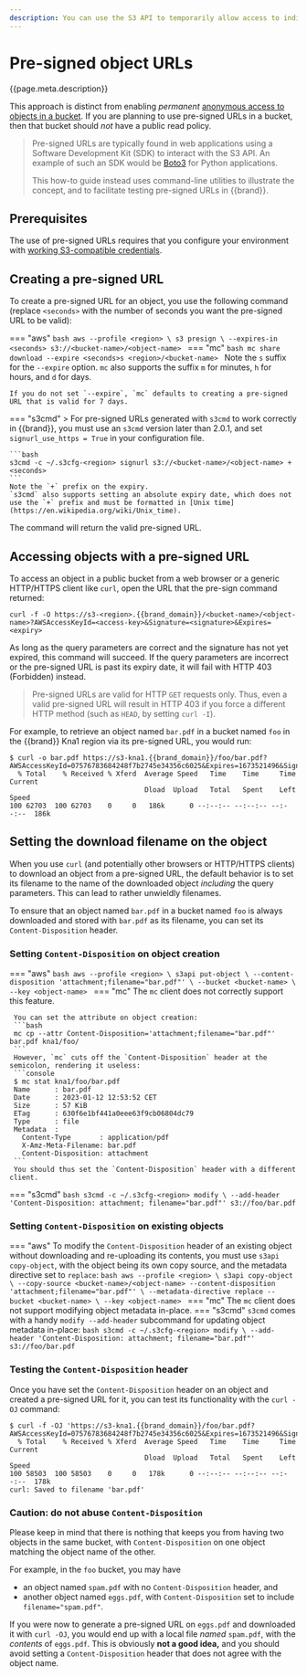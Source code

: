 ```yaml
---
description: You can use the S3 API to temporarily allow access to individual objects without authentication from a browser, using pre-signed URLs.
---
```

# Pre-signed object URLs

{{page.meta.description}}

This approach is distinct from enabling *permanent* [anonymous access to objects in a bucket](public-bucket.md).
If you are planning to use pre-signed URLs in a bucket, then that bucket should *not* have a public read policy.

> Pre-signed URLs are typically found in web applications using a Software Development Kit (SDK) to interact with the S3 API.
> An example of such an SDK would be [Boto3](https://boto3.amazonaws.com/v1/documentation/api/latest/index.html) for Python applications.
>
> This how-to guide instead uses command-line utilities to illustrate the concept, and to facilitate testing pre-signed URLs in {{brand}}.

## Prerequisites

The use of pre-signed URLs requires that you configure your environment with [working S3-compatible credentials](credentials.md).

## Creating a pre-signed URL

To create a pre-signed URL for an object, you use the following command (replace `<seconds>` with the number of seconds you want the pre-signed URL to be valid):

=== "aws"
    ```bash
    aws --profile <region> \
      s3 presign \
      --expires-in <seconds>
      s3://<bucket-name>/<object-name>
    ```
=== "mc"
    ```bash
    mc share download --expire <seconds>s <region>/<bucket-name>
    ```
    Note the `s` suffix for the `--expire` option.
    `mc` also supports the suffix `m` for minutes, `h` for hours, and `d` for days.

    If you do not set `--expire`, `mc` defaults to creating a pre-signed URL that is valid for 7 days.
=== "s3cmd"
    > For pre-signed URLs generated with `s3cmd` to work correctly in {{brand}}, you must use an `s3cmd` version later than 2.0.1, and set `signurl_use_https = True` in your configuration file.

    ```bash
    s3cmd -c ~/.s3cfg-<region> signurl s3://<bucket-name>/<object-name> +<seconds>
    ```
    Note the `+` prefix on the expiry.
    `s3cmd` also supports setting an absolute expiry date, which does not use the `+` prefix and must be formatted in [Unix time](https://en.wikipedia.org/wiki/Unix_time).

The command will return the valid pre-signed URL.

## Accessing objects with a pre-signed URL

To access an object in a public bucket from a web browser or a generic HTTP/HTTPS client like `curl`, open the URL that the pre-sign command returned:

```console
curl -f -O https://s3-<region>.{{brand_domain}}/<bucket-name>/<object-name>?AWSAccessKeyId=<access-key>&Signature=<signature>&Expires=<expiry>
```

As long as the query parameters are correct and the signature has not yet expired, this command will succeed.
If the query parameters are incorrect or the pre-signed URL is past its expiry date, it will fail with HTTP 403 (Forbidden) instead.

> Pre-signed URLs are valid for HTTP `GET` requests only.
> Thus, even a valid pre-signed URL will result in HTTP 403 if you force a different HTTP method (such as `HEAD`, by setting `curl -I`).

For example, to retrieve an object named `bar.pdf` in a bucket named `foo` in the {{brand}} Kna1 region via its pre-signed URL, you would run:

```console
$ curl -o bar.pdf https://s3-kna1.{{brand_domain}}/foo/bar.pdf?AWSAccessKeyId=07576783684248f7b2745e34356c6025&Expires=1673521496&Signature=%2Frm9nLV3moP%2FQz7aGCAnrESXjbk%3D
  % Total    % Received % Xferd  Average Speed   Time    Time     Time  Current
                                 Dload  Upload   Total   Spent    Left  Speed
100 62703  100 62703    0     0   186k      0 --:--:-- --:--:-- --:--:--  186k
```

## Setting the download filename on the object

When you use `curl` (and potentially other browsers or HTTP/HTTPS clients) to download an object from a pre-signed URL, the default behavior is to set its filename to the name of the downloaded object *including* the query parameters.
This can lead to rather unwieldly filenames.

To ensure that an object named `bar.pdf` in a bucket named `foo` is always downloaded and stored with `bar.pdf` as its filename, you can set its `Content-Disposition` header.

### Setting `Content-Disposition` on object creation

=== "aws"
    ```bash
    aws --profile <region> \
      s3api put-object \
      --content-disposition 'attachment;filename="bar.pdf"' \
      --bucket <bucket-name> \
      --key <object-name>
    ```
=== "mc"
     The `mc` client does not correctly support this feature.

     You can set the attribute on object creation:
     ```bash
     mc cp --attr Content-Disposition='attachment;filename="bar.pdf"' bar.pdf kna1/foo/
     ```
     However, `mc` cuts off the `Content-Disposition` header at the semicolon, rendering it useless:
     ```console
     $ mc stat kna1/foo/bar.pdf
     Name      : bar.pdf
     Date      : 2023-01-12 12:53:52 CET
     Size      : 57 KiB
     ETag      : 630f6e1bf441a0eee63f9cb06804dc79
     Type      : file
     Metadata  :
       Content-Type       : application/pdf
       X-Amz-Meta-Filename: bar.pdf
       Content-Disposition: attachment
     ```
     You should thus set the `Content-Disposition` header with a different client.
=== "s3cmd"
    ```bash
    s3cmd -c ~/.s3cfg-<region> modify \
      --add-header 'Content-Disposition: attachment; filename="bar.pdf"'
      s3://foo/bar.pdf
    ```

### Setting `Content-Disposition` on existing objects

=== "aws"
    To modify the `Content-Disposition` header of an existing object without downloading and re-uploading its contents, you must use `s3api copy-object`, with the object being its own copy source, and the metadata directive set to `replace`:
    ```bash
    aws --profile <region> \
      s3api copy-object \
      --copy-source <bucket-name>/<object-name>
      --content-disposition 'attachment;filename="bar.pdf"' \
      --metadata-directive replace
      --bucket <bucket-name> \
      --key <object-name>
    ```
=== "mc"
     The `mc` client does not support modifying object metadata in-place.
=== "s3cmd"
    `s3cmd` comes with a handy `modify --add-header` subcommand for updating object metadata in-place:
    ```bash
    s3cmd -c ~/.s3cfg-<region> modify \
      --add-header 'Content-Disposition: attachment; filename="bar.pdf"'
      s3://foo/bar.pdf
    ```

### Testing the `Content-Disposition` header

Once you have set the `Content-Disposition` header on an object and created a pre-signed URL for it, you can test its functionality with the `curl -OJ` command:

```console
$ curl -f -OJ 'https://s3-kna1.{{brand_domain}}/foo/bar.pdf?AWSAccessKeyId=07576783684248f7b2745e34356c6025&Expires=1673521496&Signature=%2Frm9nLV3moP%2FQz7aGCAnrESXjbk%3D'
  % Total    % Received % Xferd  Average Speed   Time    Time     Time  Current
                                 Dload  Upload   Total   Spent    Left  Speed
100 58503  100 58503    0     0   178k      0 --:--:-- --:--:-- --:--:--  178k
curl: Saved to filename 'bar.pdf'
```

### Caution: do not abuse `Content-Disposition`

Please keep in mind that there is nothing that keeps you from having two objects in the same bucket, with `Content-Disposition` on one object matching the object name of the other.

For example, in the `foo` bucket, you may have

* an object named `spam.pdf` with no `Content-Disposition` header, and
* another object named `eggs.pdf`, with `Content-Disposition` set to include `filename="spam.pdf"`.

If you were now to generate a pre-signed URL on `eggs.pdf` and downloaded it with `curl -OJ`, you would end up with a local file *named* `spam.pdf`, with the *contents* of `eggs.pdf`.
This is obviously **not a good idea,** and you should avoid setting a `Content-Disposition` header that does not agree with the object name.
